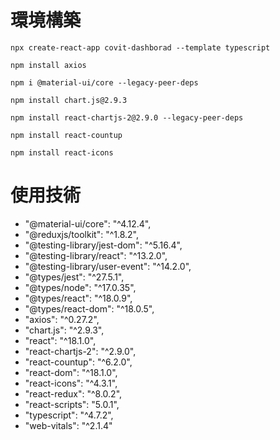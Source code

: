 # 環境構築
```
npx create-react-app covit-dashborad --template typescript
```
```
npm install axios
```
```
npm i @material-ui/core --legacy-peer-deps
```
```
npm install chart.js@2.9.3
```
```
npm install react-chartjs-2@2.9.0 --legacy-peer-deps
```
```
npm install react-countup
```
```
npm install react-icons
```

# 使用技術
- "@material-ui/core": "^4.12.4",
- "@reduxjs/toolkit": "^1.8.2",
- "@testing-library/jest-dom": "^5.16.4",
- "@testing-library/react": "^13.2.0",
- "@testing-library/user-event": "^14.2.0",
- "@types/jest": "^27.5.1",
- "@types/node": "^17.0.35",
- "@types/react": "^18.0.9",
- "@types/react-dom": "^18.0.5",
- "axios": "^0.27.2",
- "chart.js": "^2.9.3",
- "react": "^18.1.0",
- "react-chartjs-2": "^2.9.0",
- "react-countup": "^6.2.0",
- "react-dom": "^18.1.0",
- "react-icons": "^4.3.1",
- "react-redux": "^8.0.2",
- "react-scripts": "5.0.1",
- "typescript": "^4.7.2",
- "web-vitals": "^2.1.4"
